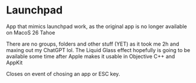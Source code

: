 # Launchpad
App that mimics launchpad work, as the original app is no longer available on MacoS 26 Tahoe

There are no groups, folders and other stuff (YET) as it took me 2h and maxing out my ChatGPT lol.
The Liquid Glass effect hopefully is going to be available some time after Apple makes it usable in Objective C++ and AppKit

Closes on event of chosing an app or ESC key.

